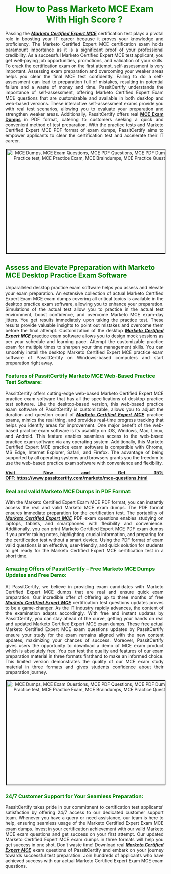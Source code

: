 <h1 style="text-align: center;"><strong><span style="display:block; color:Green; #AED6F1; ">How to Pass Marketo MCE Exam With High Score ?</span></strong></h1>

<p style="text-align: justify;">Passing the <u><em><strong>Marketo Certified Expert MCE</strong></em></u> certification test plays a pivotal role in boosting your IT career because it proves your knowledge and proficiency. The Marketo Certified Expert MCE certification exam holds paramount importance as it is a significant proof of your professional credibility. As a successful Marketo Certified Expert MCE test applicant, you get well-paying job opportunities, promotions, and validation of your skills. To crack the certification exam on the first attempt, self-assessment is very important. Assessing exam preparation and overcoming your weaker areas helps you clear the final MCE test confidently. Failing to do a self-assessment can lead to preparation full of mistakes, resulting in potential failure and a waste of money and time. PassitCertify understands the importance of self-assessment, offering Marketo Certified Expert Exam MCE questions that are customizable and available in both desktop and web-based versions. These interactive self-assessment exams provide you with real test scenarios, allowing you to evaluate your preparation and strengthen weaker areas. Additionally, PassitCertify offers real <a href="https://www.passitcertify.com/marketo/mce-questions.html"><strong>MCE Exam Dumps</strong></a> in PDF format, catering to customers seeking a quick and convenient method of test preparation. With the practice tests and Marketo Certified Expert MCE PDF format of exam dumps, PassitCertify aims to empower applicants to clear the certification test and accelerate their IT career.</p>

<p style="text-align: center;"><img alt="MCE Dumps, MCE Exam Questions, MCE PDF Questions, MCE PDF Dumps, MCE Exam Dumps, MCE Practice test, MCE Practice Exam, MCE Braindumps, MCE Practice Questions, MCE Test Questions," src="https://i.imgur.com/RYZZ1AT.jpeg/TJ0bphj.jpeg" style="height: 329px; width: 700px; border-width: 2px; border-style: solid; margin: 2px;" /></p>

<h2><strong><span style="display:block; color:Green; #AED6F1; ">Assess and Elevate Ppreparation with Marketo MCE Desktop Practice Exam Software </span></strong></h2>

<p style="text-align: justify;">Unparalleled desktop practice exam software helps you assess and elevate your exam preparation. An extensive collection of actual Marketo Certified Expert Exam MCE exam dumps covering all critical topics is available in the desktop practice exam software, allowing you to enhance your preparation. Simulations of the actual test allow you to practice in the actual test environment, boost confidence, and overcome Marketo MCE exam-day jitters. You get results immediately upon taking the practice test. These results provide valuable insights to point out mistakes and overcome them before the final attempt. Customization of the desktop <u><em><strong>Marketo Certified Expert MCE</strong></em></u> practice exam software allows you to design mock sessions as per your schedule and learning pace. Attempt the customizable practice exam for multiple times to sharpen your time management skills. You can smoothly install the desktop Marketo Certified Expert MCE practice exam software of PassitCertify on Windows-based computers and start preparation right away.</p>

<h3><strong><span style="display:block; color:Green; #AED6F1; ">Features of PassitCertify Marketo MCE Web-Based Practice Test Software:</span></strong></h3>

<p style="text-align: justify;">PassitCertify offers cutting-edge web-based Marketo Certified Expert MCE practice exam software that has all the specifications of desktop practice test software. Like the desktop-based version, this web-based practice exam software of PassitCertify is customizable, allows you to adjust the duration and question count of <u><em><strong>Marketo Certified Expert MCE</strong></em></u> practice exams, mimics the real thing, and provides real-time progress tracking that helps you identify areas for improvement. One major benefit of the web-based practice exam software is its usability on iOS, Windows, Mac, Linux, and Android. This feature enables seamless access to the web-based practice exam software via any operating system. Additionally, this Marketo Certified Expert MCE practice exam software is compatible with Chrome, MS Edge, Internet Explorer, Safari, and Firefox. The advantage of being supported by all operating systems and browsers grants you the freedom to use the web-based practice exam software with convenience and flexibility.</p>

<p style="text-align: justify;"><u><strong>Visit Now and Get 35% OFF: <a href="https://www.passitcertify.com/marketo/mce-questions.html">https://www.passitcertify.com/marketo/mce-questions.html</a></strong></u></p>

<h3><strong><span style="display:block; color:Green; #AED6F1; ">Real and valid Marketo MCE Dumps in PDF Format:</span></strong></h3>

<p style="text-align: justify;">With the Marketo Certified Expert Exam MCE PDF format, you can instantly access the real and valid Marketo MCE exam dumps. The PDF format ensures immediate preparation for the certification test. The portability of <u><em><strong>Marketo Certified Expert MCE</strong></em></u> PDF exam questions enables studying on laptops, tablets, and smartphones with flexibility and convenience. Additionally, you can print Marketo Certified Expert MCE PDF exam dumps if you prefer taking notes, highlighting crucial information, and preparing for the certification test without a smart device. Using the PDF format of exam valid questions is an effective, user-friendly, and quick solution for students to get ready for the Marketo Certified Expert MCE certification test in a short time.</p>

<h3><strong><span style="display:block; color:Green; #AED6F1; ">Amazing Offers of PassitCertify – Free Marketo MCE Dumps Updates and Free Demo:</span></strong></h3>

<p style="text-align: justify;">At PassitCertify, we believe in providing exam candidates with Marketo Certified Expert MCE dumps that are real and ensure quick exam preparation. Our incredible offer of offering up to three months of free <u><em><strong>Marketo Certified Expert MCE</strong></em></u> certification test questions updates proves to be a game-changer. As the IT industry rapidly advances, the content of the examination adapts accordingly. With free and instant updates by PassitCertify, you can stay ahead of the curve, getting your hands on real and updated Marketo Certified Expert MCE exam dumps. These free actual Marketo Certified Expert MCE exam questions updates by PassitCertify ensure your study for the exam remains aligned with the new content updates, maximizing your chances of success. Moreover, PassitCertify gives users the opportunity to download a demo of MCE exam product which is absolutely free. You can test the quality and features of our exam preparation material in three formats firsthand to make an informed choice. This limited version demonstrates the quality of our MCE exam study material in three formats and gives students confidence about their preparation journey.</p>

<p style="text-align: center;"><img alt="MCE Dumps, MCE Exam Questions, MCE PDF Questions, MCE PDF Dumps, MCE Exam Dumps, MCE Practice test, MCE Practice Exam, MCE Braindumps, MCE Practice Questions, MCE Test Questions," src="https://i.imgur.com/XnCBo04.jpeg/QqpAjtV.jpeg" style="height: 329px; width: 700px; border-width: 2px; border-style: solid; margin: 2px;" /></p>

<h3><strong><span style="display:block; color:Green; #AED6F1; ">24/7 Customer Support for Your Seamless Preparation:</span></strong></h3>

<p style="text-align: justify;">PassitCertify takes pride in our commitment to certification test applicants' satisfaction by offering 24/7 access to our dedicated customer support team. Whenever you have a query or need assistance, our team is here to help, ensuring seamless usage of the Marketo Certified Expert Exam MCE exam dumps. Invest in your certification achievement with our valid Marketo MCE exam questions and get success on your first attempt. Our updated Marketo Certified Expert MCE exam dumps in three formats will help you get success in one shot. Don't waste time! Download real <u><em><strong>Marketo Certified Expert MCE</strong></em></u> exam questions of PassitCertify and embark on your journey towards successful test preparation. Join hundreds of applicants who have achieved success with our actual Marketo Certified Expert Exam MCE exam questions.</p>
